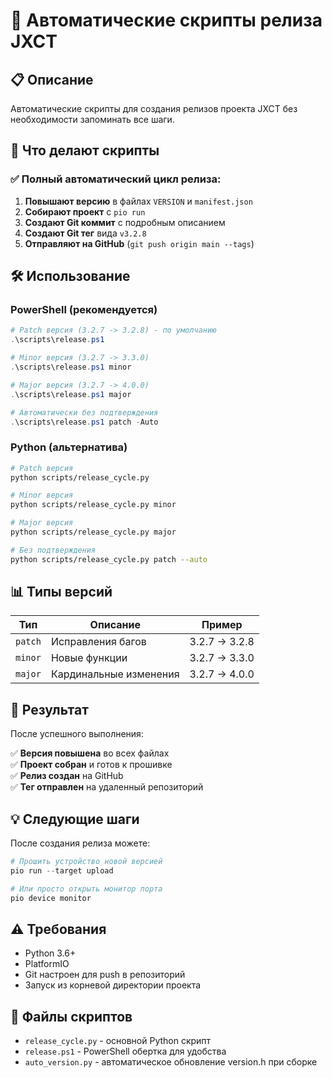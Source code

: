 # 🚀 Автоматические скрипты релиза JXCT

## 📋 Описание

Автоматические скрипты для создания релизов проекта JXCT без необходимости запоминать все шаги.

## 🎯 Что делают скрипты

### ✅ Полный автоматический цикл релиза:
1. **Повышают версию** в файлах `VERSION` и `manifest.json`
2. **Собирают проект** с `pio run`
3. **Создают Git коммит** с подробным описанием
4. **Создают Git тег** вида `v3.2.8`
5. **Отправляют на GitHub** (`git push origin main --tags`)

## 🛠️ Использование

### PowerShell (рекомендуется)

```powershell
# Patch версия (3.2.7 -> 3.2.8) - по умолчанию
.\scripts\release.ps1

# Minor версия (3.2.7 -> 3.3.0)
.\scripts\release.ps1 minor

# Major версия (3.2.7 -> 4.0.0)  
.\scripts\release.ps1 major

# Автоматически без подтверждения
.\scripts\release.ps1 patch -Auto
```

### Python (альтернатива)

```bash
# Patch версия
python scripts/release_cycle.py

# Minor версия
python scripts/release_cycle.py minor

# Major версия  
python scripts/release_cycle.py major

# Без подтверждения
python scripts/release_cycle.py patch --auto
```

## 📊 Типы версий

| Тип | Описание | Пример |
|-----|----------|--------|
| `patch` | Исправления багов | 3.2.7 → 3.2.8 |
| `minor` | Новые функции | 3.2.7 → 3.3.0 |
| `major` | Кардинальные изменения | 3.2.7 → 4.0.0 |

## 🎉 Результат

После успешного выполнения:

✅ **Версия повышена** во всех файлах  
✅ **Проект собран** и готов к прошивке  
✅ **Релиз создан** на GitHub  
✅ **Тег отправлен** на удаленный репозиторий  

## 💡 Следующие шаги

После создания релиза можете:

```powershell
# Прошить устройство новой версией
pio run --target upload

# Или просто открыть монитор порта
pio device monitor
```

## ⚠️ Требования

- Python 3.6+
- PlatformIO
- Git настроен для push в репозиторий
- Запуск из корневой директории проекта

## 🔧 Файлы скриптов

- `release_cycle.py` - основной Python скрипт
- `release.ps1` - PowerShell обертка для удобства
- `auto_version.py` - автоматическое обновление version.h при сборке 